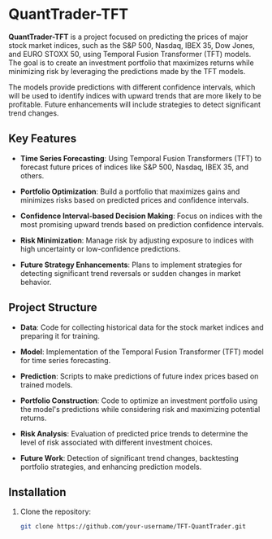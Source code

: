 # QuantTrader-TFT

**QuantTrader-TFT** is a project focused on predicting the prices of major stock market indices, such as the S&P 500, Nasdaq, IBEX 35, Dow Jones, and EURO STOXX 50, using Temporal Fusion Transformer (TFT) models. The goal is to create an investment portfolio that maximizes returns while minimizing risk by leveraging the predictions made by the TFT models.

The models provide predictions with different confidence intervals, which will be used to identify indices with upward trends that are more likely to be profitable. Future enhancements will include strategies to detect significant trend changes.

## Key Features

- **Time Series Forecasting**: Using Temporal Fusion Transformers (TFT) to forecast future prices of indices like S&P 500, Nasdaq, IBEX 35, and others.
  
- **Portfolio Optimization**: Build a portfolio that maximizes gains and minimizes risks based on predicted prices and confidence intervals.

- **Confidence Interval-based Decision Making**: Focus on indices with the most promising upward trends based on prediction confidence intervals.

- **Risk Minimization**: Manage risk by adjusting exposure to indices with high uncertainty or low-confidence predictions.

- **Future Strategy Enhancements**: Plans to implement strategies for detecting significant trend reversals or sudden changes in market behavior.

## Project Structure

- **Data**: Code for collecting historical data for the stock market indices and preparing it for training.
  
- **Model**: Implementation of the Temporal Fusion Transformer (TFT) model for time series forecasting.

- **Prediction**: Scripts to make predictions of future index prices based on trained models.

- **Portfolio Construction**: Code to optimize an investment portfolio using the model's predictions while considering risk and maximizing potential returns.

- **Risk Analysis**: Evaluation of predicted price trends to determine the level of risk associated with different investment choices.

- **Future Work**: Detection of significant trend changes, backtesting portfolio strategies, and enhancing prediction models.

## Installation

1. Clone the repository:
    ```bash
    git clone https://github.com/your-username/TFT-QuantTrader.git
    ```
